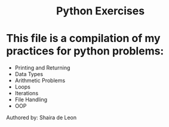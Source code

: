 <h1 align="center">Python Exercises</h1>

# This file is a compilation of my practices for python problems:
-  Printing and Returning
-  Data Types
-  Arithmetic Problems
-  Loops
-  Iterations
-  File Handling
-  OOP
  
Authored by: Shaira de Leon
